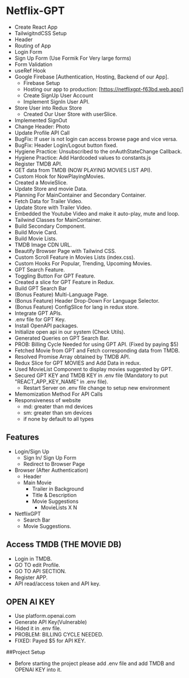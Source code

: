 # Netflix-GPT

-   Create React App
-   TailwigitndCSS Setup
-   Header
-   Routing of App
-   Login Form
-   Sign Up Form (Use Formik For Very large forms)
-   Form Validation
-   useRef Hook
-   Google Firebase [Authentication, Hosting, Backend of our App].
    -   Firebase Setup
    -   Hosting our app to production: [https://netflixgpt-f63bd.web.app/]
    -   Create SignUp User Account
    -   Implement SignIn User API.
-   Store User into Redux Store
    -   Created Our User Store with userSlice.
-   Implemented SignOut
-   Change Header: Photo
-   Update Profile API Call
-   BugFix: If user is not login can access browse page and vice versa.
-   BugFix: Header Login/Logout button fixed.
-   Hygiene Practice: Unsubscribed to the onAuthStateChange Callback.
-   Hygiene Practice: Add Hardcoded values to constants.js
-   Register TMDB API.
-   GET data from TMDB (NOW PLAYING MOVIES LIST API).
-   Custom Hook for NowPlayingMovies.
-   Created a MovieSlice.
-   Update Store and movie Data.
-   Planning For MainContainer and Secondary Container.
-   Fetch Data for Trailer Video.
-   Update Store with Trailer Video.
-   Embedded the Youtube Video and make it auto-play, mute and loop.
-   Tailwind Classes for MainContainer.
-   Build Secondary Component.
-   Build Movie Card.
-   Build Movie Lists.
-   TMDB Image CDN URL.
-   Beautify Browser Page with Tailwind CSS.
-   Custom Scroll Feature in Movies Lists (index.css).
-   Custom Hooks For Popular, Trending, Upcoming Movies.
-   GPT Search Feature.
-   Toggling Button For GPT Feature.
-   Created a slice for GPT Feature in Redux.
-   Build GPT Search Bar
-   (Bonus Feature) Multi-Language Page.
-   (Bonus Feature) Header Drop-Down For Language Selector.
-   (Bonus Feature) ConfigSlice for lang in redux store.
-   Integrate GPT APIs.
-   .env file for GPT Key.
-   Install OpenAPI packages.
-   Initialize open api in our system (Check Utils).
-   Generated Queries on GPT Search Bar.
-   PROB: Billing Cycle Needed for using GPT API. (Fixed by paying $5)
-   Fetched Movie from GPT and Fetch corresponding data from TMDB.
-   Resolved Promise Array obtained by TMDB API.
-   Redux Slice for GPT MOVIES and Add Data in redux.
-   Used MovieList Component to display movies suggested by GPT.
-   Secured GPT KEY and TMDB KEY in .env file (Mandatory to put "REACT_APP_KEY_NAME" in .env file).
    -   Restart Server on .env file change to setup new environment
-   Memomization Method For API Calls
- Responsiveness of website
    - md: greater than md devices
    - sm: greater than sm devices
    - if none by default to all types

## Features

-   Login/Sign Up
    -   Sign In/ Sign Up Form
    -   Redirect to Browser Page
-   Browser (After Authentication)
    -   Header
    -   Main Movie
        -   Trailer in Background
        -   Title & Description
        -   Movie Suggestions
            -   MovieLists X N
-   NetflixGPT
    -   Search Bar
    -   Movie Suggestions.

## Access TMDB (THE MOVIE DB)

-   Login in TMDB.
-   GO TO edit Profile.
-   GO TO API SECTION.
-   Register APP.
-   API read/access token and API key.

## OPEN AI KEY

-   Use platform.openai.com
-   Generate API Key(Vulnerable)
-   Hided it in .env file.
-   PROBLEM: BILLING CYCLE NEEDED.
-   FIXED: Payed $5 for API KEY.

##Project Setup
  - Before starting the project please add .env file and add TMDB and OPENAI KEY into it.
